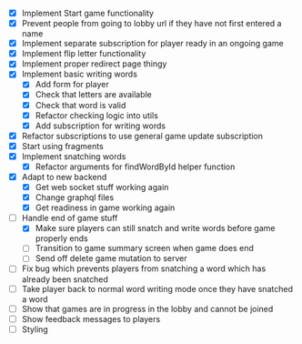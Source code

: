 - [x] Implement Start game functionality
- [x] Prevent people from going to lobby url if they have not first entered a name
- [x] Implement separate subscription for player ready in an ongoing game
- [x] Implement flip letter functionality
- [x] Implement proper redirect page thingy
- [x] Implement basic writing words
    - [x] Add form for player
    - [x] Check that letters are available
    - [x] Check that word is valid
    - [x] Refactor checking logic into utils
    - [x] Add subscription for writing words
- [x] Refactor subscriptions to use general game update subscription
- [x] Start using fragments
- [x] Implement snatching words
    - [x] Refactor arguments for findWordById helper function
- [x] Adapt to new backend
    - [x] Get web socket stuff working again
    - [x] Change graphql files
    - [x] Get readiness in game working again
- [ ] Handle end of game stuff
    - [x] Make sure players can still snatch and write words before game properly ends
    - [ ] Transition to game summary screen when game does end
    - [ ] Send off delete game mutation to server
- [ ] Fix bug which prevents players from snatching a word which has already been snatched
- [ ] Take player back to normal word writing mode once they have snatched a word
- [ ] Show that games are in progress in the lobby and cannot be joined
- [ ] Show feedback messages to players
- [ ] Styling